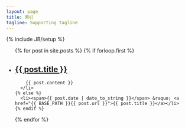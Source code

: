```yaml
---
layout: page
title: 索引
tagline: Supporting tagline
---
```

{% include JB/setup %}

<ul class="posts">
  {% for post in site.posts %}
    {% if forloop.first %}
      <li>
        <h2>
          <a href="{{ post.url }}">{{ post.title }}</a>
        </h2>

        {{ post.content }}
      </li>
    {% else %}
      <li><span>{{ post.date | date_to_string }}</span> &raquo; <a href="{{ BASE_PATH }}{{ post.url }}">{{ post.title }}</a></li>
    {% endif %}
  {% endfor %}
</ul>

